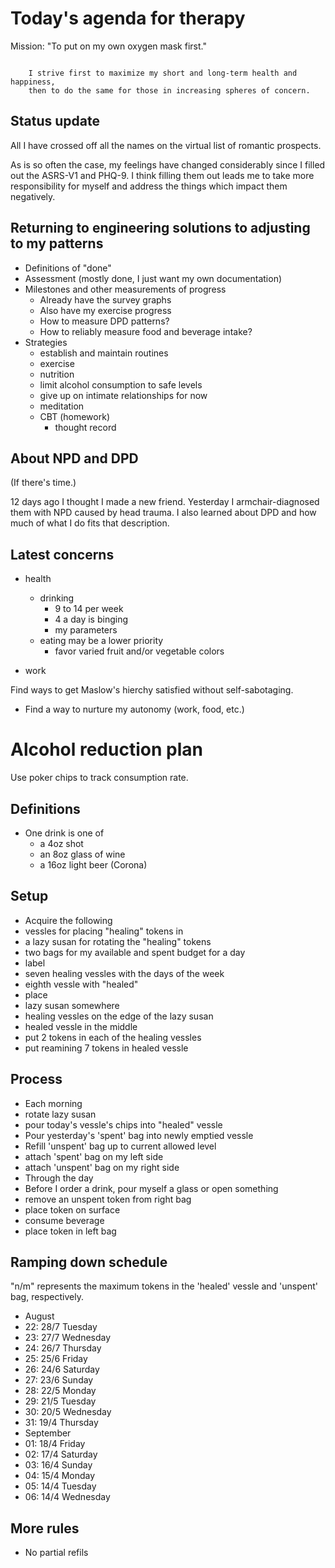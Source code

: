 # Today's agenda for therapy

Mission: "To put on my own oxygen mask first."

```

    I strive first to maximize my short and long-term health and happiness,
    then to do the same for those in increasing spheres of concern.

```

## Status update

All I have crossed off all the names on the virtual list of romantic
prospects.

As is so often the case, my feelings have changed considerably since I filled
out the ASRS-V1 and PHQ-9. I think filling them out leads me to take more
responsibility for myself and address the things which impact them negatively.

## Returning to engineering solutions to adjusting to my patterns

- Definitions of "done"
- Assessment (mostly done, I just want my own documentation)
- Milestones and other measurements of progress
  - Already have the survey graphs
  - Also have my exercise progress
  - How to measure DPD patterns?
  - How to reliably measure food and beverage intake?
- Strategies
  - establish and maintain routines
  - exercise
  - nutrition
  - limit alcohol consumption to safe levels
  - give up on intimate relationships for now
  - meditation
  - CBT (homework)
    - thought record

## About NPD and DPD

(If there's time.)

12 days ago I thought I made a new friend. Yesterday I armchair-diagnosed them
with NPD caused by head trauma. I also learned about DPD and how much of what
I do fits that description.

## Latest concerns

- health
  - drinking
    - 9 to 14 per week
    - 4 a day is binging
    - my parameters
  - eating may be a lower priority
    - favor varied fruit and/or vegetable colors

- work

Find ways to get Maslow's hierchy satisfied without self-sabotaging.
  - Find a way to nurture my autonomy (work, food, etc.)

# Alcohol reduction plan

Use poker chips to track consumption rate.

## Definitions

- One drink is one of
  - a 4oz shot
  - an 8oz glass of wine
  - a 16oz light beer (Corona)

## Setup

- Acquire the following
 - vessles for placing "healing" tokens in
 - a lazy susan for rotating the "healing" tokens
 - two bags for my available and spent budget for a day
- label
 - seven healing vessles with the days of the week
 - eighth vessle with "healed"
- place
 - lazy susan somewhere
 - healing vessles on the edge of the lazy susan
 - healed vessle in the middle
- put 2 tokens in each of the healing vessles
- put reamining 7 tokens in healed vessle

## Process

- Each morning
 - rotate lazy susan
 - pour today's vessle's chips into "healed" vessle
 - Pour yesterday's 'spent' bag into newly emptied vessle
 - Refill 'unspent' bag up to current allowed level
 - attach 'spent' bag on my left side
 - attach 'unspent' bag on my right side
- Through the day
 - Before I order a drink, pour myself a glass or open something
  - remove an unspent token from right bag
  - place token on surface
  - consume beverage
  - place token in left bag

## Ramping down schedule

"n/m" represents the maximum tokens in the 'healed' vessle and 'unspent' bag,
respectively.

- August
 - 22: 28/7 Tuesday
 - 23: 27/7 Wednesday
 - 24: 26/7 Thursday
 - 25: 25/6 Friday
 - 26: 24/6 Saturday
 - 27: 23/6 Sunday
 - 28: 22/5 Monday
 - 29: 21/5 Tuesday
 - 30: 20/5 Wednesday
 - 31: 19/4 Thursday
- September
 - 01: 18/4 Friday
 - 02: 17/4 Saturday
 - 03: 16/4 Sunday
 - 04: 15/4 Monday
 - 05: 14/4 Tuesday
 - 06: 14/4 Wednesday

## More rules

- No partial refils

